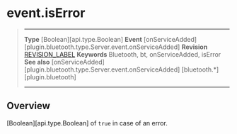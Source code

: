 # event.isError

> --------------------- ------------------------------------------------------------------------------------------
> __Type__              [Boolean][api.type.Boolean]
> __Event__             [onServiceAdded][plugin.bluetooth.type.Server.event.onServiceAdded]
> __Revision__          [REVISION_LABEL](REVISION_URL)
> __Keywords__          Bluetooth, bt, onServiceAdded, isError
> __See also__          [onServiceAdded][plugin.bluetooth.type.Server.event.onServiceAdded]
>						[bluetooth.*][plugin.bluetooth]
> --------------------- ------------------------------------------------------------------------------------------

## Overview

[Boolean][api.type.Boolean] of `true` in case of an error.